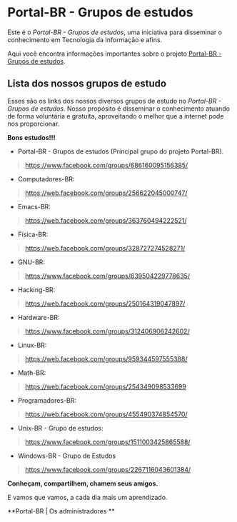 # Portal-BR - Grupos de estudos
Este é o *Portal-BR - Grupos de estudos*, uma iniciativa para disseminar o conhecimento em Tecnologia da Informação e afins.


Aqui você encontra informações importantes sobre o projeto [Portal-BR - Grupos de estudos](https://www.facebook.com/groups/686160095156385/).


## Lista dos nossos grupos de estudo

Esses são os links dos nossos diversos grupos de estudo no *Portal-BR - Grupos de estudos*.
Nosso propósito é disseminar o conhecimento atuando de forma voluntária e gratuita, 
aproveitando o melhor que a internet pode nos proporcionar. 

**Bons estudos!!!**

- Portal-BR - Grupos de estudos (Principal grupo do projeto Portal-BR).
> https://www.facebook.com/groups/686160095156385/

- Computadores-BR:
> https://web.facebook.com/groups/256622045000747/

- Emacs-BR:
> https://web.facebook.com/groups/363760494222521/

- Física-BR:
> https://web.facebook.com/groups/328727274528271/

- GNU-BR:
> https://www.facebook.com/groups/639504229778635/

- Hacking-BR:
> https://web.facebook.com/groups/250164319047897/

- Hardware-BR: 
> https://www.facebook.com/groups/312406906242602/

- Linux-BR:
> https://web.facebook.com/groups/959344597555388/

- Math-BR:
> https://web.facebook.com/groups/254349098533699

- Programadores-BR:
> https://web.facebook.com/groups/455490374854570/

- Unix-BR - Grupo de estudos: 
> https://www.facebook.com/groups/1511003425865588/

- Windows-BR - Grupo de Estudos
> https://www.facebook.com/groups/2267116043601384/


**Conheçam, compartilhem, chamem seus amigos.**

E vamos que vamos, a cada dia mais um aprendizado.

**Portal-BR | Os administradores **
